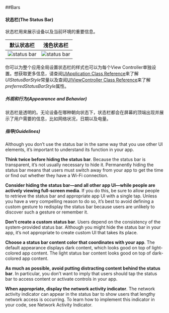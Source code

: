 ##Bars

#### 状态栏(The Status Bar)
状态栏用来展示设备以及当前环境的重要信息。

默认状态栏 | 浅色状态栏
:-----------:  | :-----------: 
![status bar](https://developer.apple.com/library/prerelease/ios/documentation/UserExperience/Conceptual/MobileHIG/Art/status_bar_default_2x.png)  | ![status bar](https://developer.apple.com/library/prerelease/ios/documentation/UserExperience/Conceptual/MobileHIG/Art/status_bar_light_2x.png)
 
你可以为整个应用全局设置状态栏的样式也可以为每个View Controller单独设置。想获取更多信息，请查阅[UIApplication Class Reference](https://developer.apple.com/library/prerelease/ios/documentation/UIKit/Reference/UIApplication_Class/Reference/Reference.html#//apple_ref/doc/uid/TP40006728)来了解*UIStatusBarStyle*常量以及查阅[UIViewController Class Reference](https://developer.apple.com/library/prerelease/ios/documentation/UIKit/Reference/UIViewController_Class/Reference/Reference.html#//apple_ref/doc/uid/TP40006926)来了解*preferredStatusBarStyle*属性。

##### 外观和行为(Appearance and Behavior)

状态栏是透明的。无论设备在哪种朝向状态下，状态栏都会在屏幕的顶端出现并展示了用户需要的信息，比如网络状况，日期以及电量。

##### 指导(Guidelines)

Although you don’t use the status bar in the same way that you use other UI elements, it’s important to understand its function in your app.

**Think twice before hiding the status bar**. Because the status bar is transparent, it’s not usually necessary to hide it. Permanently hiding the status bar means that users must switch away from your app to get the time or find out whether they have a Wi-Fi connection.

**Consider hiding the status bar—and all other app UI—while people are actively viewing full-screen media**. If you do this, be sure to allow people to retrieve the status bar and appropriate app UI with a single tap. Unless you have a very compelling reason to do so, it’s best to avoid defining a custom gesture to redisplay the status bar because users are unlikely to discover such a gesture or remember it.

**Don’t create a custom status bar**. Users depend on the consistency of the system-provided status bar. Although you might hide the status bar in your app, it’s not appropriate to create custom UI that takes its place.

**Choose a status bar content color that coordinates with your app**. The default appearance displays dark content, which looks good on top of light-colored app content. The light status bar content looks good on top of dark-colored app content.

**As much as possible, avoid putting distracting content behind the status bar**. In particular, you don’t want to imply that users should tap the status bar to access content or activate controls in your app.

**When appropriate, display the network activity indicator**. The network activity indicator can appear in the status bar to show users that lengthy network access is occurring. To learn how to implement this indicator in your code, see Network Activity Indicator.

